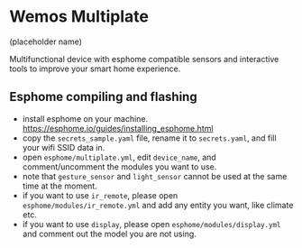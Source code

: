 # Wemos Multiplate
(placeholder name)

Multifunctional device with esphome compatible sensors and interactive tools to improve your smart home experience.

## Esphome compiling and flashing
- install esphome on your machine. https://esphome.io/guides/installing_esphome.html
- copy the `secrets_sample.yaml` file, rename it to `secrets.yaml`, and fill your wifi SSID data in.
- open `esphome/multiplate.yml`, edit `device_name`, and comment/uncomment the modules you want to use.
- note that `gesture_sensor` and `light_sensor` cannot be used at the same time at the moment.
- if you want to use `ir_remote`, please open `esphome/modules/ir_remote.yml` and add any entity you want, like climate etc.
- if you want to use `display`, please open `esphome/modules/display.yml` and comment out the model you are not using.